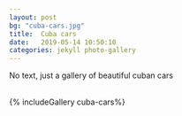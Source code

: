 ```yaml
---
layout: post
bg: "cuba-cars.jpg"
title:  Cuba cars
date:   2019-05-14 10:50:10 
categories: jekyll photo-gallery
---
```


No text, just a gallery of beautiful cuban cars<br><br>


{% includeGallery cuba-cars%}